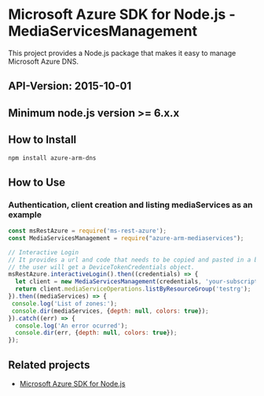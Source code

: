 # Microsoft Azure SDK for Node.js - MediaServicesManagement

This project provides a Node.js package that makes it easy to manage Microsoft Azure DNS.
## API-Version: 2015-10-01
## Minimum node.js version >= 6.x.x

## How to Install

```bash
npm install azure-arm-dns
```

## How to Use

### Authentication, client creation and listing mediaServices as an example

 ```javascript
 const msRestAzure = require('ms-rest-azure');
 const MediaServicesManagement = require("azure-arm-mediaservices");
 
 // Interactive Login
 // It provides a url and code that needs to be copied and pasted in a browser and authenticated over there. If successful, 
 // the user will get a DeviceTokenCredentials object.
 msRestAzure.interactiveLogin().then((credentials) => {
   let client = new MediaServicesManagement(credentials, 'your-subscription-id');
   return client.mediaServiceOperations.listByResourceGroup('testrg');
 }).then((mediaServices) => {
  console.log('List of zones:');
  console.dir(mediaServices, {depth: null, colors: true});
}).catch((err) => {
   console.log('An error ocurred');
   console.dir(err, {depth: null, colors: true});
 });
```

## Related projects

- [Microsoft Azure SDK for Node.js](https://github.com/Azure/azure-sdk-for-node)